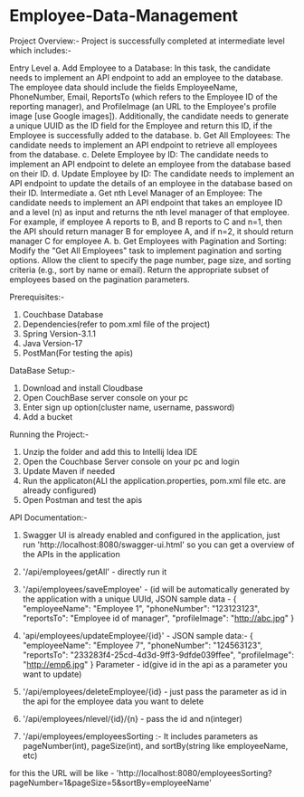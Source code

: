 # Employee-Data-Management
Project Overview:- Project is successfully completed at intermediate level which includes:-

Entry Level
a. Add Employee to a Database: In this task, the candidate needs to implement an
API endpoint to add an employee to the database. The employee data should include the
fields EmployeeName, PhoneNumber, Email, ReportsTo (which refers to the Employee ID of
the reporting manager), and ProfileImage (an URL to the Employee's profile image [use
Google images]). Additionally, the candidate needs to generate a unique UUID as the ID
field for the Employee and return this ID, if the Employee is successfully added to the
database.
b. Get All Employees: The candidate needs to implement an API endpoint to retrieve
all employees from the database.
c. Delete Employee by ID: The candidate needs to implement an API endpoint to
delete an employee from the database based on their ID.
d. Update Employee by ID: The candidate needs to implement an API endpoint to
update the details of an employee in the database based on their ID.
Intermediate
a. Get nth Level Manager of an Employee: The candidate needs to implement an API
endpoint that takes an employee ID and a level (n) as input and returns the nth level
manager of that employee. For example, if employee A reports to B, and B reports to C and
n=1, then the API should return manager B for employee A, and if n=2, it should return
manager C for employee A.
b. Get Employees with Pagination and Sorting: Modify the "Get All Employees" task
to implement pagination and sorting options. Allow the client to specify the page number,
page size, and sorting criteria (e.g., sort by name or email). Return the appropriate subset of
employees based on the pagination parameters.


Prerequisites:-
1. Couchbase Database
2. Dependencies(refer to pom.xml file of the project)
3. Spring Version-3.1.1
4. Java Version-17
5. PostMan(For testing the apis)

DataBase Setup:-
1. Download and install Cloudbase
2. Open CouchBase server console on your pc
3. Enter sign up option(cluster name, username, password)
4. Add a bucket

Running the Project:-
1. Unzip the folder and add this to Intellij Idea IDE
2. Open the Couchbase Server console on your pc and login
3. Update Maven if needed
4. Run the applicaton(ALl the application.properties, pom.xml file etc. are already configured)
5. Open Postman and test the apis

API Documentation:-
1. Swagger UI is already enabled and configured in the application, just run 'http://localhost:8080/swagger-ui.html' so you can get a overview of the APIs in the application

2. '/api/employees/getAll' - directly run it

3. '/api/employees/saveEmployee' - (id will be automatically generated by the application with a unique UUId, JSON sample data - 
    {
  "employeeName": "Employee 1",
  "phoneNumber": "123123123",
  "reportsTo": "Employee id of manager",
  "profileImage": "http://abc.jpg"
}

4. 'api/employees/updateEmployee/{id}' - JSON sample data:-
	{
  "employeeName": "Employee 7",
  "phoneNumber": "124563123",
  "reportsTo": "233283f4-25cd-4d3d-9ff3-9dfde039ffee",
  "profileImage": "http://emp6.jpg"
}
	Parameter - id(give id in the api as a parameter you want to update)

5. '/api/employees/deleteEmployee/{id} - just pass the parameter as id in the api for the employee data you want to delete

6. '/api/employees/nlevel/{id}/{n} - pass the id and n(integer)

7. '/api/employees/employeesSorting :- It includes parameters as pageNumber(int), pageSize(int), and sortBy(string like employeeName, etc)

for this the URL will be like -  'http://localhost:8080/employeesSorting?pageNumber=1&pageSize=5&sortBy=employeeName'

